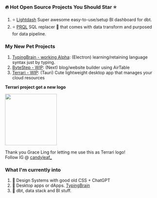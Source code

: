 ### 🔥 Hot Open Source Projects You Should Star ⭐️
1. ⭐️ [Lightdash](https://github.com/lightdash/lightdash) Super awesome easy-to-use/setup BI dashboard for dbt.
2. ⭐️ [PRQL](https://github.com/prql/prql) SQL replacer 🤔 that comes with data transform and purposed for data pipeline.

### My New Pet Projects
1. [TypingBrain - working Alpha](https://github.com/the-watchmaker/typingbrain): (Electron) learning/retaining language syntax just by typing. 
2. [ByteStep - WIP](https://github.com/the-watchmaker/bytestep): (Next) blog/website builder using AirTable
3. [Terrari - WIP](https://github.com/the-watchmaker/terrari): (Tauri) Cute lightweight desktop app that manages your cloud resources

<b>Terrari project got a new logo</b>

<img src="https://user-images.githubusercontent.com/4682613/223884034-7c312ad6-b47f-463a-a3ad-f5a47c6bdb9b.png" width="170px" />

Thank you Grace Ling for letting me use this as Terrari logo! <br/>
Follow IG @ [candyleaf_](https://www.instagram.com/candyleaf_) 

### What I'm currently into
1. 🎨 Design Systems with good old CSS + ChatGPT 
2. 📡 Desktop apps or dApps. [TypingBrain](https://github.com/the-watchmaker/typingbrain) 
3. 📝 dbt, data stack and BI stuff. 

